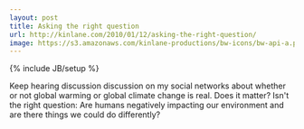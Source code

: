 ```yaml
---
layout: post
title: Asking the right question 
url: http://kinlane.com/2010/01/12/asking-the-right-question/
image: https://s3.amazonaws.com/kinlane-productions/bw-icons/bw-api-a.png
---
```

{% include JB/setup %}
<p>
     Keep hearing discussion discussion on my social networks about whether or not global warming or global climate change is real. Does it matter? Isn't the right question: Are humans negatively impacting our environment and are there things we could do differently?
</p>